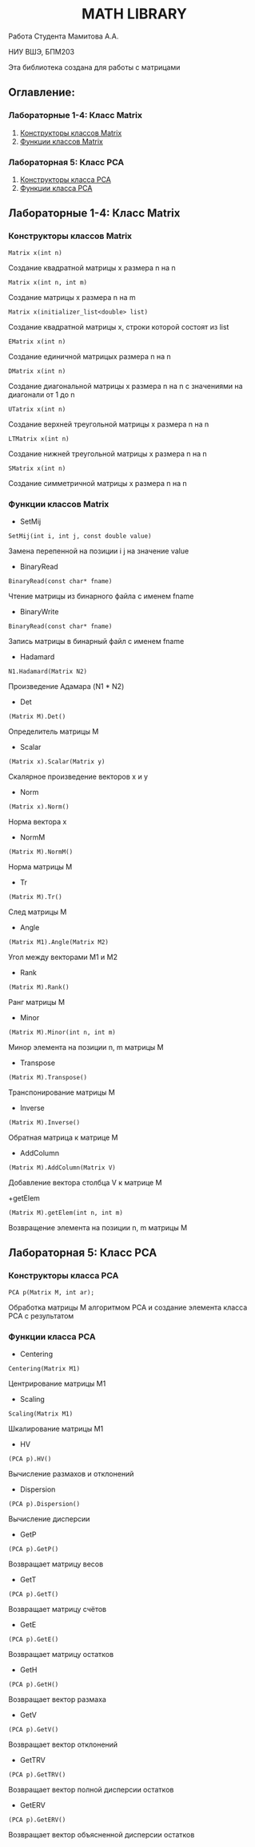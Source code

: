 <h1 align="center">MATH LIBRARY </h1>

Работа Студента Мамитова А.А.

НИУ ВШЭ, БПМ203
  
Эта библиотека создана для работы с матрицами

## Оглавление:
### Лабораторные 1-4: Класс Matrix
1. [Конструкторы классов Matrix](#Конструкторы-классов-Matrix)
2. [Функции классов Matrix](#Функции-классов-Matrix)

### Лабораторная 5: Класс PCA
1. [Конструкторы класса PCA](#Конструкторы-класса-PCA)
2. [Функции класса PCA](#Функции-класса-PCA)

## Лабораторные 1-4: Класс Matrix

### Конструкторы классов Matrix

```
Matrix x(int n)
```
  Создание квадратной матрицы x размера n на n

```
Matrix x(int n, int m)
```
  Создание матрицы x размера n на m

```
Matrix x(initializer_list<double> list)
```
  Создание квадратной матрицы x, строки которой состоят из list
```
EMatrix x(int n)
```
  Создание единичной матрицыx размера n на n
```
DMatrix x(int n)
``` 
  Создание диагональной матрицы x размера n на n с значениями на диагонали от 1 до n
```
UTatrix x(int n)
```

  Создание верхней треугольной матрицы x размера n на n  
  
```
LTMatrix x(int n)
``` 
  Создание нижней треугольной матрицы x размера n на n
  
```
SMatrix x(int n)
```
  Создание симметричной матрицы x размера n на n
  
### Функции классов Matrix
+ SetMij
```
SetMij(int i, int j, const double value)
```
Замена перепенной на позиции i j на значение value

+ BinaryRead
```
BinaryRead(const char* fname)
```
Чтение матрицы из бинарного файла с именем fname
  
+ BinaryWrite
```
BinaryRead(const char* fname)
```  
Запись матрицы в бинарный файл с именем fname

+ Hadamard
```
N1.Hadamard(Matrix N2)
```
Произведение Адамара (N1 * N2)

+ Det
```
(Matrix M).Det()
```
Определитель матрицы M

+ Scalar
```
(Matrix x).Scalar(Matrix y)
```
Скалярное произведение векторов x и y

+ Norm
```
(Matrix x).Norm()
```
Норма вектора x

+ NormM
```
(Matrix M).NormM()
```
Норма матрицы M

+ Tr
```
(Matrix M).Tr()
```
След матрицы М

+ Angle
```
(Matrix M1).Angle(Matrix M2)
```
Угол между векторами M1 и M2

+ Rank
```
(Matrix M).Rank()
```
Ранг матрицы M

+ Minor
```
(Matrix M).Minor(int n, int m)
```
Минор элемента на позиции n, m матрицы M

+ Transpose
```
(Matrix M).Transpose()
```
Транспонирование матрицы M

+ Inverse
```
(Matrix M).Inverse()
```
Обратная матрица к матрице M

+ AddColumn
```
(Matrix M).AddColumn(Matrix V)
```
Добавление вектора столбца V к матрице M 

+getElem
```
(Matrix M).getElem(int n, int m)
```
Возвращение элемента на позиции n, m матрицы M


## Лабораторная 5: Класс PCA

### Конструкторы класса PCA

```
PCA p(Matrix M, int ar);
```
Обработка матрицы M алгоритмом PCA и создание элемента класса PCA с результатом

### Функции класса PCA

+ Centering
```
Centering(Matrix M1)
```
Центрирование матрицы M1

+ Scaling
```
Scaling(Matrix M1)
```
Шкалирование матрицы M1

+ HV
```
(PCA p).HV()
```
Вычисление размахов и отклонений

+ Dispersion
```
(PCA p).Dispersion()
```
Вычисление дисперсии

+  GetP
```
(PCA p).GetP()
```
Возвращает матрицу весов

+  GetT
```
(PCA p).GetT()
```
Возвращает матрицу счётов

+  GetE
```
(PCA p).GetE()
```
Возвращает матрицу остатков

+  GetH
```
(PCA p).GetH()
```
Возвращает вектор размаха

+  GetV
```
(PCA p).GetV()
```
Возвращает вектор отклонений

+  GetTRV
```
(PCA p).GetTRV()
```
Возвращает вектор полной дисперсии остатков

+  GetERV
```
(PCA p).GetERV()
```
Возвращает вектор объясненной дисперсии остатков
